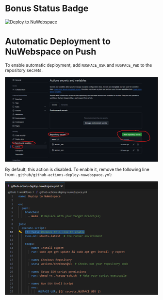 # Bonus Status Badge
[![Deploy to NuWebspace](https://github.com/willoftw/nuwebspace-actions/actions/workflows/github-actions-deploy-nuwebspace.yml/badge.svg)](https://github.com/willoftw/nuwebspace-actions/actions/workflows/github-actions-deploy-nuwebspace.yml)

# Automatic Deployment to NuWebspace on Push
To enable automatic deployment, add `NUSPACE_USR` and `NUSPACE_PWD` to the repository secrets.

![NuWebspace Deployment Flow](images/image.png)

By default, this action is disabled. To enable it, remove the following line from `.github/github-actions-deploy-nuwebspace.yml`:

![Disable Line](images/image-1.png)
